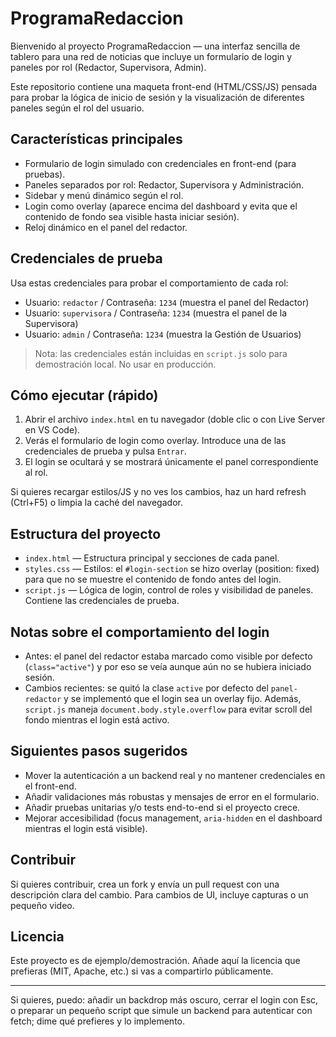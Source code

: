 # ProgramaRedaccion

Bienvenido al proyecto ProgramaRedaccion — una interfaz sencilla de tablero para una red de noticias que incluye un formulario de login y paneles por rol (Redactor, Supervisora, Admin).

Este repositorio contiene una maqueta front-end (HTML/CSS/JS) pensada para probar la lógica de inicio de sesión y la visualización de diferentes paneles según el rol del usuario.

## Características principales
- Formulario de login simulado con credenciales en front-end (para pruebas).
- Paneles separados por rol: Redactor, Supervisora y Administración.
- Sidebar y menú dinámico según el rol.
- Login como overlay (aparece encima del dashboard y evita que el contenido de fondo sea visible hasta iniciar sesión).
- Reloj dinámico en el panel del redactor.

## Credenciales de prueba
Usa estas credenciales para probar el comportamiento de cada rol:

- Usuario: `redactor` / Contraseña: `1234` (muestra el panel del Redactor)
- Usuario: `supervisora` / Contraseña: `1234` (muestra el panel de la Supervisora)
- Usuario: `admin` / Contraseña: `1234` (muestra la Gestión de Usuarios)

> Nota: las credenciales están incluidas en `script.js` solo para demostración local. No usar en producción.

## Cómo ejecutar (rápido)
1. Abrir el archivo `index.html` en tu navegador (doble clic o con Live Server en VS Code).
2. Verás el formulario de login como overlay. Introduce una de las credenciales de prueba y pulsa `Entrar`.
3. El login se ocultará y se mostrará únicamente el panel correspondiente al rol.

Si quieres recargar estilos/JS y no ves los cambios, haz un hard refresh (Ctrl+F5) o limpia la caché del navegador.

## Estructura del proyecto

- `index.html` — Estructura principal y secciones de cada panel.
- `styles.css` — Estilos: el `#login-section` se hizo overlay (position: fixed) para que no se muestre el contenido de fondo antes del login.
- `script.js` — Lógica de login, control de roles y visibilidad de paneles. Contiene las credenciales de prueba.

## Notas sobre el comportamiento del login
- Antes: el panel del redactor estaba marcado como visible por defecto (`class="active"`) y por eso se veía aunque aún no se hubiera iniciado sesión.
- Cambios recientes: se quitó la clase `active` por defecto del `panel-redactor` y se implementó que el login sea un overlay fijo. Además, `script.js` maneja `document.body.style.overflow` para evitar scroll del fondo mientras el login está activo.

## Siguientes pasos sugeridos
- Mover la autenticación a un backend real y no mantener credenciales en el front-end.
- Añadir validaciones más robustas y mensajes de error en el formulario.
- Añadir pruebas unitarias y/o tests end-to-end si el proyecto crece.
- Mejorar accesibilidad (focus management, `aria-hidden` en el dashboard mientras el login está visible).

## Contribuir
Si quieres contribuir, crea un fork y envía un pull request con una descripción clara del cambio. Para cambios de UI, incluye capturas o un pequeño video.

## Licencia
Este proyecto es de ejemplo/demostración. Añade aquí la licencia que prefieras (MIT, Apache, etc.) si vas a compartirlo públicamente.

---
Si quieres, puedo: añadir un backdrop más oscuro, cerrar el login con Esc, o preparar un pequeño script que simule un backend para autenticar con fetch; dime qué prefieres y lo implemento.